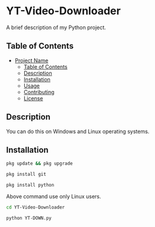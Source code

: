 # YT-Video-Downloader


A brief description of my Python project.

## Table of Contents

- [Project Name](#project-name)
  - [Table of Contents](#table-of-contents)
  - [Description](#description)
  - [Installation](#installation)
  - [Usage](#usage)
  - [Contributing](#contributing)
  - [License](#license)

## Description
You can do this on Windows and Linux operating systems.
## Installation
```bash
pkg update && pkg upgrade
```
```bash
pkg install git
```
```bash
pkg install python
```
Above command use only Linux users.
```bash
cd YT-Video-Downloader
```
```bash
python YT-DOWN.py
```

